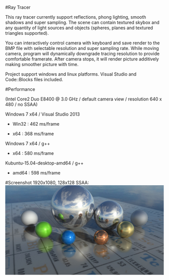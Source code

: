 #Ray Tracer

This ray tracer currently support reflections, phong lighting, smooth shadows and super sampling.
The scene can contain textured skybox and any quantity of light sources and objects (spheres, planes and textured triangles supported).

You can interactively control camera with keyboard and save render to the BMP file with selectable resolution and super sampling rate. While moving camera, program will dynamically downgrade tracing resolution to provide comfortable framerate. After camera stops, it will render picture additively making smoother picture with time.

Project support windows and linux platforms. 
Visual Studio and Code::Blocks files included.

#Performance 

(Intel Core2 Duo E8400 @ 3.0 GHz / default camera view / resolution 640 x 480 / no SSAA)

Windows 7 x64 / Visual Studio 2013
  
- Win32 : 462 ms/frame
    
- x64 : 368 ms/frame
    
Windows 7 x64 / g++
  
- x64 : 580 ms/frame
    
Kubuntu-15.04-desktop-amd64 / g++
  
- amd64 : 598 ms/frame
    
    
#Screenshot
1920x1080, 128x128 SSAA:
[<img src="https://raw.githubusercontent.com/BaZzz01010101/ReflaxMan/master/scrnshoot.jpg" />](https://raw.githubusercontent.com/BaZzz01010101/ReflaxMan/master/scrnshoot.jpg)

